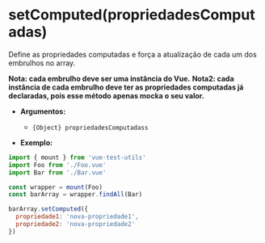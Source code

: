 # setComputed(propriedadesComputadas)

Define as propriedades computadas e força a atualização de cada um dos embrulhos no array.

**Nota: cada embrulho deve ser uma instância do Vue.**
**Nota2: cada instância de cada embrulho deve ter as propriedades computadas já declaradas, pois esse método apenas mocka o seu valor.**

- **Argumentos:**
  - `{Object} propriedadesComputadass`

- **Exemplo:**

```js
import { mount } from 'vue-test-utils'
import Foo from './Foo.vue'
import Bar from './Bar.vue'

const wrapper = mount(Foo)
const barArray = wrapper.findAll(Bar)

barArray.setComputed({
  propriedade1: 'nova-propriedade1',
  propriedade2: 'nova-propriedade2'
})
```
